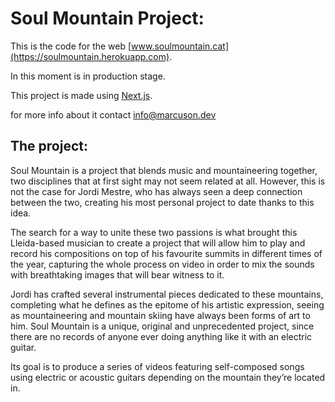 
# Soul Mountain Project:

This is the code for the web [www.soulmountain.cat](https://soulmountain.herokuapp.com).

In this moment is in production stage.

This project is made using [Next.js](https://nextjs.org/).

for more info about it contact [info@marcuson.dev](mailto:info@marcuson.dev)

## The project:

Soul Mountain is a project that blends music and mountaineering together, two disciplines that at first sight may not seem related at all.
However, this is not the case for Jordi Mestre, who has always seen a deep connection between the two, creating his most personal project to
date thanks to this idea.

The search for a way to unite these two passions is what brought this Lleida-based musician to create a project that will allow him to play and
record his compositions on top of his favourite summits in different times of the year, capturing the whole process on video in order to mix the
sounds with breathtaking images that will bear witness to it.

Jordi has crafted several instrumental pieces dedicated to these mountains, completing what he defines as the epitome of his artistic expression,
seeing as mountaineering and mountain skiing have always been forms of art to him.
Soul Mountain is a unique, original and unprecedented project, since there are no records of anyone ever doing anything like it with an electric
guitar.

Its goal is to produce a series of videos featuring self-composed songs using electric or acoustic guitars depending on the mountain they’re
located in.